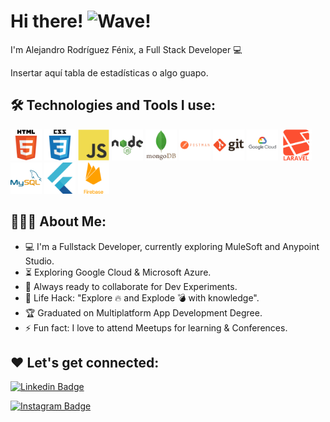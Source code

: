 # Hi there! <img src="https://user-images.githubusercontent.com/42378118/110234147-e3259600-7f4e-11eb-95be-0c4047144dea.gif" alt="Wave!" width="30" height="30">

I'm Alejandro Rodríguez Fénix, a Full Stack Developer 💻

<!-- ![coding](https://camo.githubusercontent.com/5352b6b2b973a416adb9f788796e6e861e6ff286d2d83780df8ef7d90d4ca349/68747470733a2f2f6d656469612e67697068792e636f6d2f6d656469612f53576f536b4e36447854737a71494b4571762f67697068792e676966) --> Insertar aquí tabla de estadísticas o algo guapo.

## 🛠️ Technologies and Tools I use:

  <img src="https://raw.githubusercontent.com/devicons/devicon/master/icons/html5/html5-original-wordmark.svg" width="50" height="50"> 
  <img src="https://raw.githubusercontent.com/devicons/devicon/master/icons/css3/css3-original-wordmark.svg" width="50" height="50">  
  <!-- <img src="https://raw.githubusercontent.com/devicons/devicon/master/icons/sass/sass-original.svg" width="50" height="50"> -->  
  <img src="https://raw.githubusercontent.com/devicons/devicon/master/icons/javascript/javascript-original.svg" width="50" height="50"> 
  <!-- <img src="https://raw.githubusercontent.com/devicons/devicon/master/icons/react/react-original-wordmark.svg" width="50" height="50">  -->
  <img src="https://raw.githubusercontent.com/devicons/devicon/master/icons/nodejs/nodejs-original-wordmark.svg" width="50" height="50">  
  <img src="https://raw.githubusercontent.com/devicons/devicon/master/icons/mongodb/mongodb-original-wordmark.svg" width="50" height="50"> 
  <img src="https://raw.githubusercontent.com/devicons/devicon/master/icons/postman/postman-original-wordmark.svg" width="50" height="50"> 
  <img src="https://raw.githubusercontent.com/devicons/devicon/master/icons/git/git-original-wordmark.svg" width="50" height="50"> 
  <img src="https://raw.githubusercontent.com/devicons/devicon/master/icons/googlecloud/googlecloud-original-wordmark.svg" width="50" height="50"> 
  <img src="https://raw.githubusercontent.com/devicons/devicon/master/icons/laravel/laravel-plain-wordmark.svg" width="50" height="50"> 
  <img src="https://raw.githubusercontent.com/devicons/devicon/master/icons/mysql/mysql-original-wordmark.svg" width="50" height="50"> 
  <img src="https://raw.githubusercontent.com/devicons/devicon/master/icons/flutter/flutter-original.svg" width="50" height="50"> 
  <img src="https://raw.githubusercontent.com/devicons/devicon/master/icons/firebase/firebase-plain-wordmark.svg" width="50" height="50"> 

## 👨🏻‍💻 About Me:
- 💻 I'm a Fullstack Developer, currently exploring MuleSoft and Anypoint Studio.
- ⏳ Exploring Google Cloud & Microsoft Azure.
- 🚀 Always ready to collaborate for Dev Experiments.
- 🎯 Life Hack: "Explore 🔥 and Explode 💣 with knowledge".
- 🏆 Graduated on Multiplatform App Development Degree.
- ⚡ Fun fact: I love to attend Meetups for learning & Conferences.

## ❤️ Let's get connected:
[![Linkedin Badge](https://img.shields.io/badge/-LinkedIn-blue?style=flat-square&logo=Linkedin&logoColor=white&link=https://www.linkedin.com/in/alejandro-rodriguez-fenix-09861a297/)]([https://www.linkedin.com/in/alejandro-rodríguez-fénix/](https://www.linkedin.com/in/alejandro-rodriguez-fenix-09861a297/))
<!-- [![Twitter Badge](https://img.shields.io/badge/-Twitter-1DA1F2?style=flat-square&logo=Twitter&logoColor=white&link=https://twitter.com/alejandrofenix)](https://twitter.com/alejandrofenix) -->
<!-- [![Facebook Badge](https://img.shields.io/badge/-Facebook-4267B2?style=flat-square&logo=Facebook&logoColor=white&link=https://www.facebook.com/alejandro.rodriguezfenix)](https://www.facebook.com/alejandro.rodriguezfenix) --> 
[![Instagram Badge](https://img.shields.io/badge/-Instagram-E4405F?style=flat-square&logo=Instagram&logoColor=white&link=https://www.instagram.com/alejandrofenix)](https://www.instagram.com/alejandrofenix)



<!--
Hi there!  <img height="50px" src="https://user-images.githubusercontent.com/42378118/110234147-e3259600-7f4e-11eb-95be-0c4047144dea.gif">

I'm Alejandro Rodríguez Fénix, Full Stack Developer 💻

<img src="https://camo.githubusercontent.com/5352b6b2b973a416adb9f788796e6e861e6ff286d2d83780df8ef7d90d4ca349/68747470733a2f2f6d656469612e67697068792e636f6d2f6d656469612f53576f536b4e36447854737a71494b4571762f67697068792e676966">

🛠️ Technologies and Tools I use:

<img src="https://raw.githubusercontent.com/devicons/devicon/master/icons/html5/html5-original-wordmark.svg" alt="html5" width="40" height="40" style="max-width: 100%;">
css3 sass javascript webpack react gatsby nodejs express mongodb postman git azure google cloud firebase

👨🏻‍💻 About Me:
💻 I'm a Fullstack Developer, currently exploring MuleSoft and Anypoint Studio
⏳ Exploring Google Cloud & Microsoft Azure
🚀 Always ready to collaborate for Dev Experiments
🎯 Life Hack: "Explore 🔥 and Explode 💣 with knowledge"
🏆 Graduated on Multiplatform App Development Degree
⚡ Fun fact: I love to attend Meetups for learning & Conferences
❤️ Let's get connected:

Linkedin Badge Twitter Badge Facebook Badge Instagram Badge Linkedin Badge
<p align="center">BADGE.S HERE</p>
<img src=" "> 
--> 
